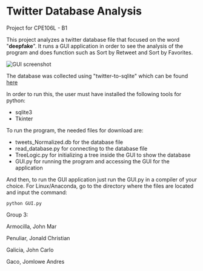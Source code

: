 # Twitter Database Analysis
Project for CPE106L - B1

This project analyzes a twitter database file that focused on the word "**deepfake**". It runs a GUI application in order to see the analysis of the program and does function such as Sort by Retweet and Sort by Favorites.

![GUI screenshot](https://user-images.githubusercontent.com/80029061/118327738-5bed3380-b538-11eb-8108-0a67dec631b6.JPG)


The database was collected using "twitter-to-sqlite" which can be found [here](https://pypi.org/project/twitter-to-sqlite/#description)

In order to run this, the user must have installed the following tools for python:
- sqlite3
- Tkinter

To run the program, the needed files for download are:
- tweets_Normalized.db for the database file
- read_database.py for connecting to the database file
- TreeLogic.py for initializing a tree inside the GUI to show the database
- GUI.py for running the program and accessing the GUI for the application

And then, to run the GUI application just run the GUI.py in a compiler of your choice.
For Linux/Anaconda, go to the directory where the files are located and input the command:
```
python GUI.py
```
Group 3:

Armocilla, John Mar

Penuliar, Jonald Christian

Galicia, John Carlo

Gaco, Jomlowe Andres

